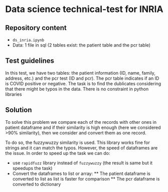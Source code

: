 # Data science technical-test for INRIA

## Repository content

* `ds_inria.ipynb`
* Data: 1 file in sql (2 tables exist: the patient table and the pcr table)


## Test guidelines

In this test, we have two tables: the patient information (ID, name, family, address, etc.) and the pcr test (ID and pcr). The pcr table indicates if an ID is COVID positive or negative.
The task is to find the dublicates considering that there might be typos in the data.
There is no constraint in python libraries

## Solution
To solve this problem we compare each of the records with other ones in patient dataframe and if their similarity is high enough (here we considered >90% similarity), then we consider and convert them as one record.

To do so, the fuzzywuzzy similarity is used. This library works fine for strings and it can match the typos. However, the speed of dataframes are the issue. In order to speed up the task we can do:
* use `rapidfuzz` library instead of `fuzzywuzzy` (the result is same but it speedups the task)
* Convert the dataframes to list or array:
** The patient dataframe is converted to list as list is faster for comparison
** The pcr dataframe is converted to dictionary
